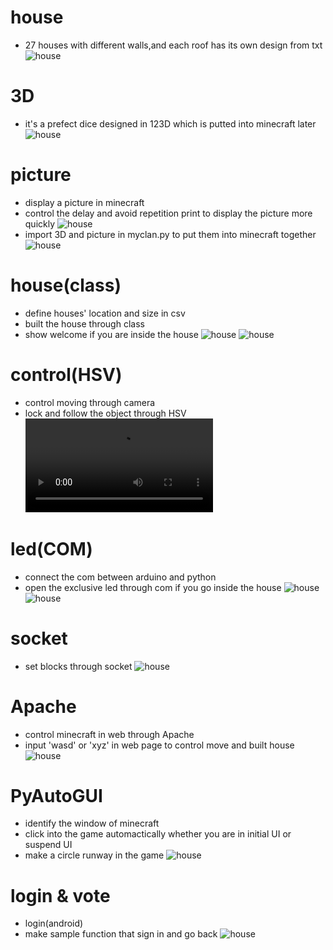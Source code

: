 # house
* 27 houses with different walls,and each roof has its own design from txt
![house](https://github.com/shiep18/EIS2020/blob/master/students/CaoJiaYang/house/house.jpg)
# 3D
* it's a prefect dice designed in 123D which is putted into minecraft later
![house](https://github.com/shiep18/EIS2020/blob/master/students/CaoJiaYang/3D/mylogo.png)
# picture
* display a picture in minecraft
* control the delay and avoid repetition print to display the picture more quickly 
![house](https://github.com/shiep18/EIS2020/blob/master/students/CaoJiaYang/picture/mypic.png)
* import 3D and picture in myclan.py to put them into minecraft together 
![house](https://github.com/shiep18/EIS2020/blob/master/students/CaoJiaYang/picture/together.png)
# house(class)
* define houses' location and size in csv
* built the house through class
* show welcome if you are inside the house
![house](https://github.com/shiep18/EIS2020/blob/master/students/CaoJiaYang/house(class)&motion/house(class).jpg)
![house](https://github.com/shiep18/EIS2020/blob/master/students/CaoJiaYang/house(class)&motion/location.jpg)
# control(HSV)
* control moving through camera
* lock and follow the object through HSV 
![controller.mp4](https://github.com/shiep18/EIS2020/blob/master/students/CaoJiaYang/control(HSV)/control.mp4)
# led(COM)
* connect the com between arduino and python
* open the exclusive led through com if you go inside the house 
![house](https://github.com/shiep18/EIS2020/blob/master/students/CaoJiaYang/led(COM)/led.jpg)
![house](https://github.com/shiep18/EIS2020/blob/master/students/CaoJiaYang/led(COM)/ledd.jpg)
# socket
* set blocks through socket
![house](https://github.com/shiep18/EIS2020/blob/master/students/CaoJiaYang/socket&box/socket.jpg)
# Apache
* control minecraft in web through Apache
* input 'wasd' or 'xyz' in web page to control move and built house
![house](https://github.com/shiep18/EIS2020/blob/master/students/CaoJiaYang/Apache/show.gif)
# PyAutoGUI
* identify the window of minecraft
* click into the game automactically whether you are in initial UI or suspend UI
* make a circle runway in the game 
![house](https://github.com/shiep18/EIS2020/blob/master/students/CaoJiaYang/PyAutoGUI/show.gif)
# login & vote
* login(android)
* make sample function that sign in and go back
![house](https://github.com/shiep18/EIS2020/blob/master/students/CaoJiaYang/login-&-vote/login(android)/login.gif)


